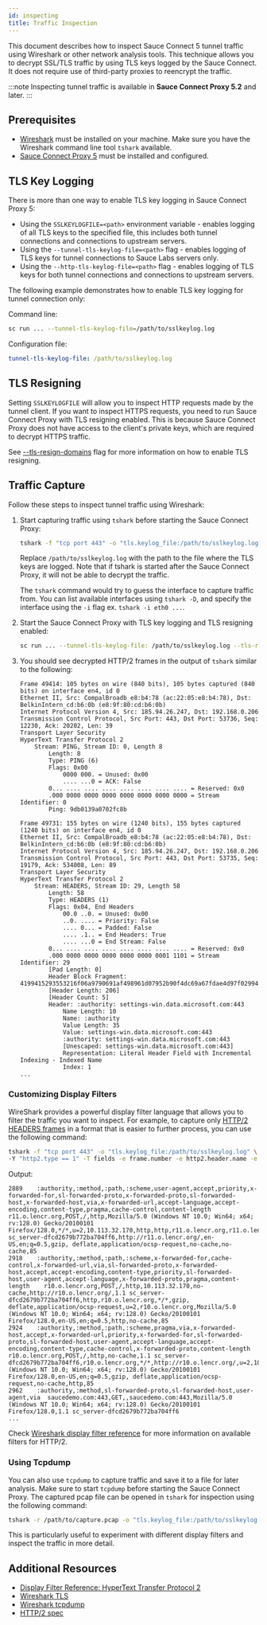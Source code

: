```yaml
---
id: inspecting
title: Traffic Inspection
---
```


This document describes how to inspect Sauce Connect 5 tunnel traffic using Wireshark or other network analysis tools.
This technique allows you to decrypt SSL/TLS traffic by using TLS keys logged by the Sauce Connect.
It does not require use of third-party proxies to reencrypt the traffic.

:::note
Inspecting tunnel traffic is available in **Sauce Connect Proxy 5.2** and later.
:::

## Prerequisites

- [Wireshark](https://www.wireshark.org) must be installed on your machine.
  Make sure you have the Wireshark command line tool `tshark` available.
- [Sauce Connect Proxy 5](/secure-connections/sauce-connect-5/installation) must be installed and configured.

## TLS Key Logging

There is more than one way to enable TLS key logging in Sauce Connect Proxy 5:

* Using the `SSLKEYLOGFILE=<path>` environment variable -
  enables logging of all TLS keys to the specified file,
  this includes both tunnel connections and connections to upstream servers.
* Using the `--tunnel-tls-keylog-file=<path>` flag -
  enables logging of TLS keys for tunnel connections to Sauce Labs servers only.
* Using the `--http-tls-keylog-file=<path>` flag -
  enables logging of TLS keys for both tunnel connections and connections to upstream servers.

The following example demonstrates how to enable TLS key logging for tunnel connection only:

Command line:

```bash
sc run ... --tunnel-tls-keylog-file=/path/to/sslkeylog.log
```

Configuration file:

```yaml
tunnel-tls-keylog-file: /path/to/sslkeylog.log
```

## TLS Resigning

Setting `SSLKEYLOGFILE` will allow you to inspect HTTP requests made by the tunnel client.
If you want to inspect HTTPS requests, you need to run Sauce Connect Proxy with TLS resigning enabled.
This is because Sauce Connect Proxy does not have access to the client's private keys, which are required to decrypt HTTPS traffic.

See [--tls-resign-domains](/dev/cli/sauce-connect-5/run/#tls-resign-domains) flag for more information on how to enable TLS resigning.

## Traffic Capture

Follow these steps to inspect tunnel traffic using Wireshark:

1. Start capturing traffic using `tshark` before starting the Sauce Connect Proxy:

   ```bash
   tshark -f "tcp port 443" -o "tls.keylog_file:/path/to/sslkeylog.log" -Y http2 -O http2
   ```
   Replace `/path/to/sslkeylog.log` with the path to the file where the TLS keys are logged.
   Note that if tshark is started after the Sauce Connect Proxy, it will not be able to decrypt the traffic.

   The `tshark` command would try to guess the interface to capture traffic from.
   You can list available interfaces using `tshark -D`,
   and specify the interface using the `-i` flag ex. `tshark -i eth0 ...`.

1. Start the Sauce Connect Proxy with TLS key logging and TLS resigning enabled:

   ```bash
   sc run ... --tunnel-tls-keylog-file: /path/to/sslkeylog.log --tls-resign-domains all
   ```
1. You should see decrypted HTTP/2 frames in the output of `tshark` similar to the following:

   ```
   Frame 49414: 105 bytes on wire (840 bits), 105 bytes captured (840 bits) on interface en4, id 0
   Ethernet II, Src: CompalBroadb_e8:b4:78 (ac:22:05:e8:b4:78), Dst: BelkinIntern_cd:b6:0b (e8:9f:80:cd:b6:0b)
   Internet Protocol Version 4, Src: 185.94.26.247, Dst: 192.168.0.206
   Transmission Control Protocol, Src Port: 443, Dst Port: 53736, Seq: 12230, Ack: 20202, Len: 39
   Transport Layer Security
   HyperText Transfer Protocol 2
       Stream: PING, Stream ID: 0, Length 8
           Length: 8
           Type: PING (6)
           Flags: 0x00
               0000 000. = Unused: 0x00
               .... ...0 = ACK: False
           0... .... .... .... .... .... .... .... = Reserved: 0x0
           .000 0000 0000 0000 0000 0000 0000 0000 = Stream Identifier: 0
           Ping: 9db0139a0702fc8b

   Frame 49731: 155 bytes on wire (1240 bits), 155 bytes captured (1240 bits) on interface en4, id 0
   Ethernet II, Src: CompalBroadb_e8:b4:78 (ac:22:05:e8:b4:78), Dst: BelkinIntern_cd:b6:0b (e8:9f:80:cd:b6:0b)
   Internet Protocol Version 4, Src: 185.94.26.247, Dst: 192.168.0.206
   Transmission Control Protocol, Src Port: 443, Dst Port: 53735, Seq: 19179, Ack: 534008, Len: 89
   Transport Layer Security
   HyperText Transfer Protocol 2
       Stream: HEADERS, Stream ID: 29, Length 58
           Length: 58
           Type: HEADERS (1)
           Flags: 0x04, End Headers
               00.0 ..0. = Unused: 0x00
               ..0. .... = Priority: False
               .... 0... = Padded: False
               .... .1.. = End Headers: True
               .... ...0 = End Stream: False
           0... .... .... .... .... .... .... .... = Reserved: 0x0
           .000 0000 0000 0000 0000 0000 0001 1101 = Stream Identifier: 29
           [Pad Length: 0]
           Header Block Fragment: 4199415293553216f06a9790691af498961d07952b90f4dc69a67fdae4d97f0299415293553216f06a9790691af498961d07952b90f4dc69a67f
           [Header Length: 206]
           [Header Count: 5]
           Header: :authority: settings-win.data.microsoft.com:443
               Name Length: 10
               Name: :authority
               Value Length: 35
               Value: settings-win.data.microsoft.com:443
               :authority: settings-win.data.microsoft.com:443
               [Unescaped: settings-win.data.microsoft.com:443]
               Representation: Literal Header Field with Incremental Indexing - Indexed Name
               Index: 1
   ...
   ```

### Customizing Display Filters

WireShark provides a powerful display filter language that allows you to filter the traffic you want to inspect.
For example, to capture only [HTTP/2 HEADERS frames](https://httpwg.org/specs/rfc7540.html#HEADERS) in a format that is easier to further process, you can use the following command:

```bash
tshark -f "tcp port 443" -o "tls.keylog_file:/path/to/sslkeylog.log" \
-Y "http2.type == 1" -T fields -e frame.number -e http2.header.name -e http2.header.value
```

Output:

```
2889	:authority,:method,:path,:scheme,user-agent,accept,priority,x-forwarded-for,sl-forwarded-proto,x-forwarded-proto,sl-forwarded-host,x-forwarded-host,via,x-forwarded-url,accept-language,accept-encoding,content-type,pragma,cache-control,content-length	r11.o.lencr.org,POST,/,http,Mozilla/5.0 (Windows NT 10.0; Win64; x64; rv:128.0) Gecko/20100101 Firefox/128.0,*/*,u=2,10.113.32.170,http,http,r11.o.lencr.org,r11.o.lencr.org,1.1 sc_server-dfcd2679b772ba704ff6,http://r11.o.lencr.org/,en-US,en;q=0.5,gzip, deflate,application/ocsp-request,no-cache,no-cache,85
2918	:authority,:method,:path,:scheme,x-forwarded-for,cache-control,x-forwarded-url,via,sl-forwarded-proto,x-forwarded-host,accept,accept-encoding,content-type,priority,sl-forwarded-host,user-agent,accept-language,x-forwarded-proto,pragma,content-length	r10.o.lencr.org,POST,/,http,10.113.32.170,no-cache,http://r10.o.lencr.org/,1.1 sc_server-dfcd2679b772ba704ff6,http,r10.o.lencr.org,*/*,gzip, deflate,application/ocsp-request,u=2,r10.o.lencr.org,Mozilla/5.0 (Windows NT 10.0; Win64; x64; rv:128.0) Gecko/20100101 Firefox/128.0,en-US,en;q=0.5,http,no-cache,85
2924	:authority,:method,:path,:scheme,pragma,via,x-forwarded-host,accept,x-forwarded-url,priority,x-forwarded-for,sl-forwarded-proto,sl-forwarded-host,user-agent,accept-language,accept-encoding,content-type,cache-control,x-forwarded-proto,content-length	r10.o.lencr.org,POST,/,http,no-cache,1.1 sc_server-dfcd2679b772ba704ff6,r10.o.lencr.org,*/*,http://r10.o.lencr.org/,u=2,10.113.32.170,http,r10.o.lencr.org,Mozilla/5.0 (Windows NT 10.0; Win64; x64; rv:128.0) Gecko/20100101 Firefox/128.0,en-US,en;q=0.5,gzip, deflate,application/ocsp-request,no-cache,http,85
2962	:authority,:method,sl-forwarded-proto,sl-forwarded-host,user-agent,via	saucedemo.com:443,GET,,saucedemo.com:443,Mozilla/5.0 (Windows NT 10.0; Win64; x64; rv:128.0) Gecko/20100101 Firefox/128.0,1.1 sc_server-dfcd2679b772ba704ff6
...
```

Check [Wireshark display filter reference](https://www.wireshark.org/docs/dfref/h/http2.html) for more information on available filters for HTTP/2.

### Using Tcpdump

You can also use `tcpdump` to capture traffic and save it to a file for later analysis.
Make sure to start `tcpdump` before starting the Sauce Connect Proxy.
The captured pcap file can be opened in `tshark` for inspection using the following command:

```bash
tshark -r /path/to/capture.pcap -o "tls.keylog_file:/path/to/sslkeylog.log" -Y http2 ...
```

This is particularly useful to experiment with different display filters and inspect the traffic in more detail.

## Additional Resources

* [Display Filter Reference: HyperText Transfer Protocol 2](https://www.wireshark.org/docs/dfref/h/http2.html)
* [Wireshark TLS](https://wiki.wireshark.org/TLS)
* [Wireshark tcpdump](https://www.wireshark.org/docs/wsug_html_chunked/AppToolstcpdump.html)
* [HTTP/2 spec](https://httpwg.org/specs/rfc7540.html)

